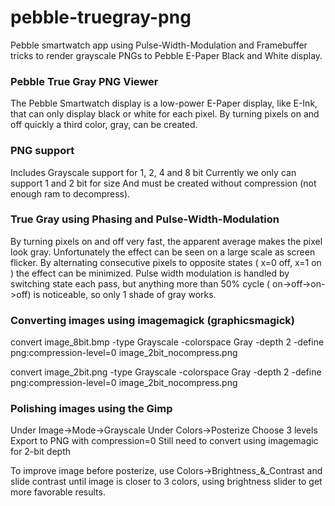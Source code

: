 pebble-truegray-png
===================

Pebble smartwatch app using Pulse-Width-Modulation and Framebuffer tricks to render grayscale PNGs to Pebble E-Paper Black and White display.

### Pebble True Gray PNG Viewer
The Pebble Smartwatch display is a low-power E-Paper display, like E-Ink, that can only display black or white for each pixel.  By turning pixels on and off quickly a third color, gray, can be created.  

### PNG support
Includes Grayscale support for 1, 2, 4 and 8 bit
Currently we only can support 1 and 2 bit for size
And must be created without compression (not enough ram to decompress).

### True Gray using Phasing and Pulse-Width-Modulation
By turning pixels on and off very fast, the apparent average
makes the pixel look gray.  Unfortunately the effect can be seen
on a large scale as screen flicker.  By alternating consecutive pixels
to opposite states ( x=0 off, x=1 on ) the effect can be minimized.
Pulse width modulation is handled by switching state each pass,
but anything more than 50% cycle ( on->off->on->off) is noticeable,
so only 1 shade of gray works.  

### Converting images using imagemagick (graphicsmagick)
convert image_8bit.bmp -type Grayscale -colorspace Gray -depth 2 -define png:compression-level=0 image_2bit_nocompress.png

convert image_2bit.png -type Grayscale -colorspace Gray -depth 2 -define png:compression-level=0 image_2bit_nocompress.png

### Polishing images using the Gimp
Under Image->Mode->Grayscale
Under Colors->Posterize Choose 3 levels
Export to PNG with compression=0
Still need to convert using imagemagic for 2-bit depth

To improve image before posterize, use Colors->Brightness_&_Contrast
and slide contrast until image is closer to 3 colors, using brightness slider
to get more favorable results.

